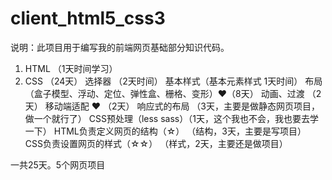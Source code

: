 # client_html5_css3
说明：此项目用于编写我的前端网页基础部分知识代码。

1.	HTML （1天时间学习）
2.	 CSS	（24天）
选择器		（2天时间）
基本样式（基本元素样式  1天时间）
布局（盒子模型、浮动、定位、弹性盒、栅格、变形）❤（8天）
动画、过渡		（2天）
移动端适配 ❤		（2天）
响应式的布局		（3天，主要是做静态网页项目，做一个就行了）
CSS预处理（less sass）（1天，这个我也不会，我也要去学一下）
HTML负责定义网页的结构（☆）	（结构，3天，主要是写项目）
CSS负责设置网页的样式（☆☆）	（样式，2天，主要还是做项目）


一共25天。5个网页项目
